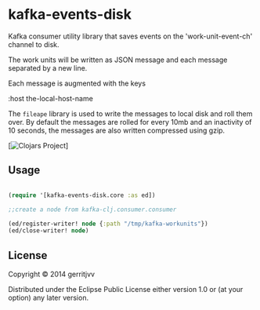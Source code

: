 # kafka-events-disk

Kafka consumer utility library that saves events on the 'work-unit-event-ch' channel to disk.

The work units will be written as JSON message and each message separated by a new line.

Each message is augmented with the keys

:host the-local-host-name

The ```fileape``` library is used to write the messages to local disk and roll them over.
By default the messages are rolled for every 10mb and an inactivity of 10 seconds, the messages
are also written compressed using gzip.


[![Clojars Project](http://clojars.org/kafka-events-disk/latest-version.svg)]

## Usage

```clojure

(require '[kafka-events-disk.core :as ed])

;;create a node from kafka-clj.consumer.consumer

(ed/register-writer! node {:path "/tmp/kafka-workunits"})
(ed/close-writer! node)

```

## License

Copyright © 2014 gerritjvv

Distributed under the Eclipse Public License either version 1.0 or (at
your option) any later version.
